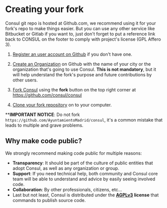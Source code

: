 # Creating your fork

Consul git repo is hosted at Github.com, we recommend using it for your fork's repo to make things easier. But you can use any other service like Bitbucket or Gitlab if you want to, just don't forget to put a reference link back to CONSUL on the footer to comply with project's license (GPL Affero 3).

1. [Register an user account on Github](https://github.com/join) if you don't have one.

2. [Create an Organization](https://help.github.com/articles/creating-a-new-organization-from-scratch/) on Github with the name of your city or the organization that's going to use Consul. **This is not mandatory**, but it will help understand the fork's purpose and future contributions by other users.

3. [Fork Consul](https://help.github.com/articles/fork-a-repo/) using the **fork** button on the top right corner at <https://github.com/consul/consul>

4. [Clone your fork repository](https://help.github.com/articles/cloning-a-repository/) on to your computer.

****IMPORTANT NOTICE**: Do not fork `https://github.com/AyuntamientoMadrid/consul`, it's a common mistake that leads to multiple and grave problems.

## Why make code public?

We strongly recommend making code public for multiple reasons:

- **Transparency**: It should be part of the culture of public entities that adopt Consul, as well as any organization or group.
- **Support**: If you need technical help, both community and Consul core team will be able to understand and advice by easily seeing involved code.
- **Collaboration**: By other professionals, citizens, etc...
- Last but not least, Consul is distributed under the **[AGPLv3](https://github.com/consul/consul/blob/master/LICENSE-AGPLv3.txt) license** that commands to publish source code.
